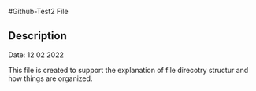 #Github-Test2 File

Description
----------------------------------------------------------
Date: 12 02 2022

This file is created to support the explanation of 
file direcotry structur and how things are organized.

